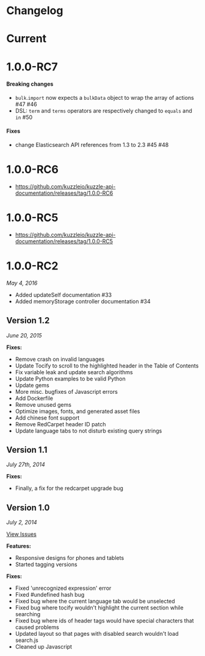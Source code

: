# Changelog

# Current

# 1.0.0-RC7

#### Breaking changes                                                                                                                                                   
                                                                                                                                                                        
* `bulk`.`import` now expects a `bulkData` object to wrap the array of actions #47 #46                                                                                  
* DSL: `term` and `terms` operators are respectively changed to `equals` and `in` #50                                                                                   
                                                                                                                                                                        
#### Fixes                                                                                                                                                              
                                                                                                                                                                        
* change Elasticsearch API references from 1.3 to 2.3 #45 #48

# 1.0.0-RC6

* https://github.com/kuzzleio/kuzzle-api-documentation/releases/tag/1.0.0-RC6

# 1.0.0-RC5

* https://github.com/kuzzleio/kuzzle-api-documentation/releases/tag/1.0.0-RC5

# 1.0.0-RC2

*May 4, 2016*

* Added updateSelf documentation #33
* Added memoryStorage controller documentation #34

## Version 1.2

*June 20, 2015*

**Fixes:**

- Remove crash on invalid languages
- Update Tocify to scroll to the highlighted header in the Table of Contents
- Fix variable leak and update search algorithms
- Update Python examples to be valid Python
- Update gems
- More misc. bugfixes of Javascript errors
- Add Dockerfile
- Remove unused gems
- Optimize images, fonts, and generated asset files
- Add chinese font support
- Remove RedCarpet header ID patch
- Update language tabs to not disturb existing query strings

## Version 1.1

*July 27th, 2014*

**Fixes:**

- Finally, a fix for the redcarpet upgrade bug

## Version 1.0

*July 2, 2014*

[View Issues](https://github.com/tripit/slate/issues?milestone=1&state=closed)

**Features:**

- Responsive designs for phones and tablets
- Started tagging versions

**Fixes:**

- Fixed 'unrecognized expression' error
- Fixed #undefined hash bug
- Fixed bug where the current language tab would be unselected
- Fixed bug where tocify wouldn't highlight the current section while searching
- Fixed bug where ids of header tags would have special characters that caused problems
- Updated layout so that pages with disabled search wouldn't load search.js
- Cleaned up Javascript
